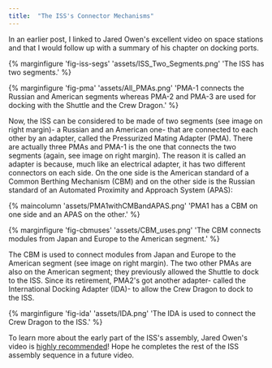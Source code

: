 ```yaml
---
title:  "The ISS's Connector Mechanisms"
---
```


In an earlier post, I linked to Jared Owen's excellent video on space stations and that I
would follow up with a summary of his chapter on docking ports.

{% marginfigure 'fig-iss-segs' 'assets/ISS_Two_Segments.png' 'The ISS has two segments.' %}

{% marginfigure 'fig-pma' 'assets/All_PMAs.png' 'PMA-1 connects the Russian and American segments whereas PMA-2 and PMA-3 are used for docking with the Shuttle and the Crew Dragon.' %}

Now, the ISS can be considered to be made of two segments (see image on right margin)-
a Russian and an American one- that are connected to each other by an adapter, called
the Pressurized Mating Adapter (PMA). There are actually three PMAs and PMA-1 is the
one that connects the two segments (again, see image on right margin). The reason it is
called an adapter is because, much like an electrical adapter, it has two different connectors on each side.
On the one side is the American standard of a Common Berthing Mechanism (CBM) and on the other side is the
Russian standard of an Automated Proximity and Approach System (APAS):

{% maincolumn 'assets/PMA1withCMBandAPAS.png' 'PMA1 has a CBM on one side and an APAS on the other.' %}

{% marginfigure 'fig-cbmuses' 'assets/CBM_uses.png' 'The CBM connects modules from Japan and Europe to the American segment.' %}

The CBM is used to connect modules from Japan and Europe to the American segment (see image on right margin).
The two other PMAs are also on the American segment; they previously allowed the Shuttle to dock to the ISS.
Since its retirement, PMA2's got another adapter- called the International Docking Adapter (IDA)-
to allow the Crew Dragon to dock to the ISS.

{% marginfigure 'fig-ida' 'assets/IDA.png' 'The IDA is used to connect the Crew Dragon to the ISS.' %}

To learn more about the early part of the ISS's assembly, Jared Owen's video
is [highly recommended](https://angadhn.com/opinions/Post5)! Hope he completes
the rest of the ISS assembly sequence in a future video.
